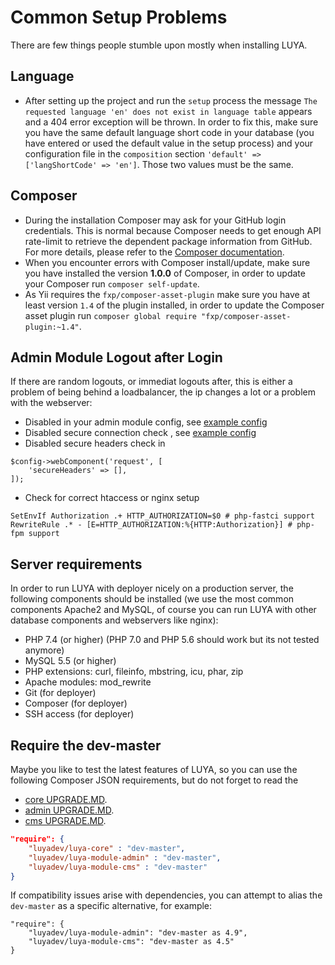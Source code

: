 # Common Setup Problems

There are few things people stumble upon mostly when installing LUYA.

## Language

+ After setting up the project and run the `setup` process the message `The requested language 'en' does not exist in language table` appears and a 404 error exception will be thrown. 
In order to fix this, make sure you have the same default language short code in your database (you have entered or used the default value in the setup process) and your configuration file in the `composition` section `'default' => ['langShortCode' => 'en']`. Those two values must be the same.

## Composer

+ During the installation Composer may ask for your GitHub login credentials. This is normal because Composer needs to get enough API rate-limit to retrieve the dependent package information from GitHub. For more details, please refer to the [Composer documentation](https://getcomposer.org/doc/articles/troubleshooting.md#api-rate-limit-and-oauth-tokens).
+ When you encounter errors with Composer install/update, make sure you have installed the version **1.0.0** of Composer, in order to update your Composer run `composer self-update`.
+ As Yii requires the `fxp/composer-asset-plugin` make sure you have at least version `1.4` of the plugin installed, in order to update the Composer asset plugin run `composer global require "fxp/composer-asset-plugin:~1.4"`.

## Admin Module Logout after Login

If there are random logouts, or immediat logouts after, this is either a problem of being behind a loadbalancer, the ip changes a lot or a problem with the webserver:

+ Disabled <class name="luya\admin\Module" prop="logoutOnUserIpChange" /> in your admin module config, see [example config](structure#configuration-files-and-config-builder)
+ Disabled secure connection check <class name="luya\traits\ApplicationTrait" prop="ensureSecureConnection" />, see [example config](structure#configuration-files-and-config-builder)
+ Disabled secure headers check in <class name="yii\web\Request" prop="secureHeaders" />

```
$config->webComponent('request', [
    'secureHeaders' => [],
]);
```

+ Check for correct htaccess or nginx setup

```
SetEnvIf Authorization .+ HTTP_AUTHORIZATION=$0 # php-fastci support
RewriteRule .* - [E=HTTP_AUTHORIZATION:%{HTTP:Authorization}] # php-fpm support
```

## Server requirements

In order to run LUYA with deployer nicely on a production server, the following components should be installed (we use the most common components Apache2 and MySQL, of course you can run LUYA with other database components and webservers like nginx):

+ PHP 7.4 (or higher) (PHP 7.0 and PHP 5.6 should work but its not tested anymore)
+ MySQL 5.5 (or higher)
+ PHP extensions: curl, fileinfo, mbstring, icu, phar, zip
+ Apache modules: mod_rewrite
+ Git (for deployer)
+ Composer (for deployer)
+ SSH access (for deployer)

## Require the dev-master

Maybe you like to test the latest features of LUYA, so you can use the following Composer JSON requirements, but do not forget to read the 

+ [core UPGRADE.MD](https://github.com/luyadev/luya/blob/master/core/UPGRADE.md).
+ [admin UPGRADE.MD](https://github.com/luyadev/luya-module-admin/blob/master/UPGRADE.md).
+ [cms UPGRADE.MD](https://github.com/luyadev/luya-module-cms/blob/master/UPGRADE.md).

```json
"require": {
    "luyadev/luya-core" : "dev-master",
    "luyadev/luya-module-admin" : "dev-master",
    "luyadev/luya-module-cms" : "dev-master"
}
```

If compatibility issues arise with dependencies, you can attempt to alias the `dev-master` as a specific alternative, for example:

```
"require": {
    "luyadev/luya-module-admin": "dev-master as 4.9",
    "luyadev/luya-module-cms": "dev-master as 4.5"
}
```
